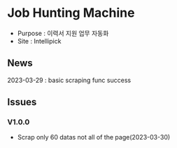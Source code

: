 # Job Hunting Machine

- Purpose : 이력서 지원 업무 자동화 
- Site : Intellipick

## News

2023-03-29 : basic scraping func success

## Issues
### V1.0.0
- Scrap only 60 datas not all of the page(2023-03-30)
  